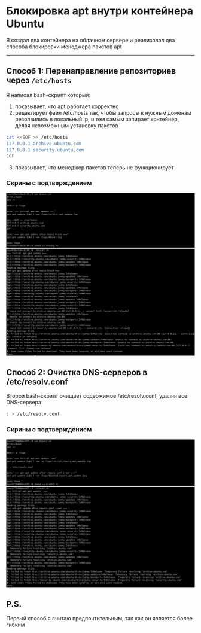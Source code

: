 # Блокировка apt внутри контейнера Ubuntu

Я создал два контейнера на облачном сервере и реализовал два способа блокировки менеджера пакетов apt

---

## Способ 1: Перенаправление репозиториев через `/etc/hosts`

Я написал bash-скрипт который:
1. показывает, что apt работает корректно
2. редактирует файл /etc/hosts так, чтобы запросы к нужным доменам резолвились в локальный ip, и тем самым запирает контейнер, делая невозможным установку пакетов

```bash
cat <<EOF >> /etc/hosts
127.0.0.1 archive.ubuntu.com
127.0.0.1 security.ubuntu.com
EOF
```

3. показывает, что менеджер пакетов теперь не функционирует

### Скрины с подтверждением

![блок1](../images/apt-block1.png)
![блок2](../images/apt-block1-res.png)

## Способ 2: Очистка DNS-серверов в /etc/resolv.conf

Второй bash-скрипт очищает содержимое /etc/resolv.conf, удаляя все DNS-сервера:


```bash
: > /etc/resolv.conf
```

### Скрины с подтверждением

![блок1](../images/apt-block2.png)
![блок2](../images/apt-block2-res.png)

## P.S.

Первый способ я считаю предпочтительным, так как он является более гибким